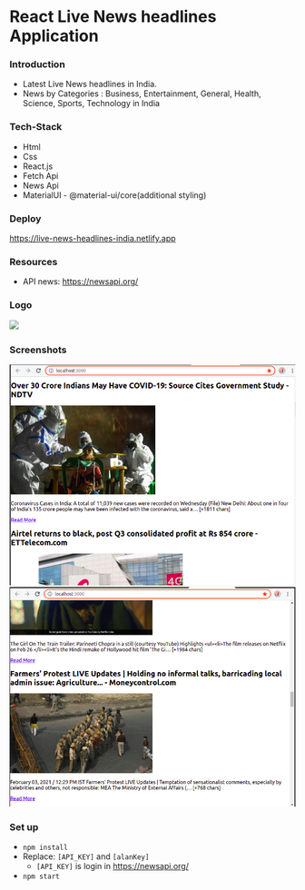# React Live News headlines Application

### Introduction

- Latest Live News headlines in India.
- News by Categories : Business, Entertainment, General, Health, Science, Sports, Technology in India


### Tech-Stack

- Html
- Css
- React.js
- Fetch Api
- News Api
- MaterialUI - @material-ui/core(additional styling)


### Deploy

https://live-news-headlines-india.netlify.app


### Resources

- API news: https://newsapi.org/


### Logo

<img src="https://motionarray.imgix.net/preview-327986-dY2hb6egMT-high_0015.jpg" />

### Screenshots

<img src=" https://github.com/5ilenceSeeker/live-news-headlines/blob/main/Screenshots/output2.png " />

<img src="https://github.com/5ilenceSeeker/live-news-headlines/blob/main/Screenshots/output1.png   " />


### Set up

- `npm install`
- Replace: `[API_KEY]` and `[alanKey]`
  - `[API_KEY]` is login in https://newsapi.org/
- `npm start`
